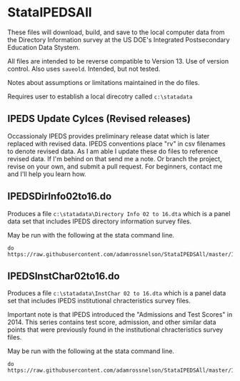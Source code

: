 # StataIPEDSAll

These files will download, build, and save to the local computer data from the Directory Information survey at the US DOE's Integrated Postsecondary Education Data Stystem.

All files are intended to be reverse compatible to Version 13. Use of version control. Also uses `saveold`. Intended, but not tested.

Notes about assumptions or limitations maintained in the do files.

Requires user to establish a local direcotry called `c:\statadata`

## IPEDS Update Cylces (Revised releases)

Occassionaly IPEDS provides preliminary release datat which is later replaced with revised data. IPEDS conventions place "rv" in csv filenames to denote revised data. As I am able I update these do files to reference revised data. If I'm behind on that send me a note. Or branch the project, revise on your own, and submit a pull request. For beginners, contact me and I'll help you learn how.

## IPEDSDirInfo02to16.do

Produces a file `c:\statadata\Directory Info 02 to 16.dta` which is a panel data set that includes IPEDS directory information survey files.

May be run with the following at the stata command line.

```
do https://raw.githubusercontent.com/adamrossnelson/StataIPEDSAll/master/IPEDSDirInfo02to16.do
```

## IPEDSInstChar02to16.do

Produces a file `c:\statadata\InstChar 02 to 16.dta` which is a panel data set that includes IPEDS institutional chracteristics survey files.

Important note is that IPEDS introduced the "Admissions and Test Scores" in 2014. This series contains test score, admission, and other similar data points that were previously found in the institutional chracteristics survey files.

May be run with the following at the stata command line.

```
do https://raw.githubusercontent.com/adamrossnelson/StataIPEDSAll/master/IPEDSInstChar02to16.do
```